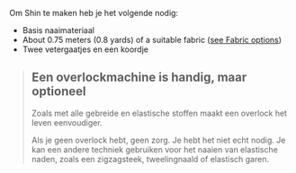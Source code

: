 Om Shin te maken heb je het volgende nodig:

- Basis naaimateriaal
- About 0.75 meters (0.8 yards) of a suitable fabric ([see Fabric options](/docs/patterns/shin/fabric))
- Twee vetergaatjes en een koordje

> ## Een overlockmachine is handig, maar optioneel
>
> Zoals met alle gebreide en elastische stoffen maakt een overlock het leven eenvoudiger.
>
> Als je geen overlock hebt, geen zorg. Je hebt het niet echt nodig. Je kan een andere techniek gebruiken voor het naaien van elastische naden, zoals een zigzagsteek, tweelingnaald of elastisch garen.
